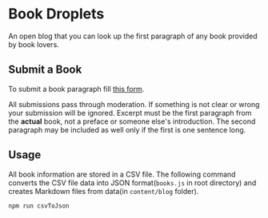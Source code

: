 # Book Droplets

An open blog that you can look up the first paragraph of any book provided by book lovers.
## Submit a Book

To submit a book paragraph fill <a href="https://forms.gle/kBSSPeHcq357KjsPA" target="_blank">this form</a>.

All submissions pass through moderation. If something is not clear or wrong your submission will be
ignored. Excerpt must be the first paragraph from the <strong>actual</strong> book, not a preface or someone else's introduction.
The second paragraph may be included as well only if the first is one sentence long.</i>

## Usage

All book information are stored in a CSV file. The following command converts the CSV file data into JSON format(`books.js` in root directory) and creates Markdown files from data(in `content/blog` folder).

```
npm run csvToJson
```